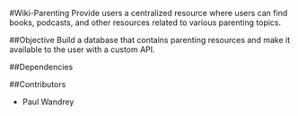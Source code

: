 #Wiki-Parenting
Provide users a centralized resource where users can find books, podcasts, and other resources related to various parenting topics.

##Objective
Build a database that contains parenting resources and make it available to the user with a custom API.

##Dependencies


##Contributors
  - Paul Wandrey
